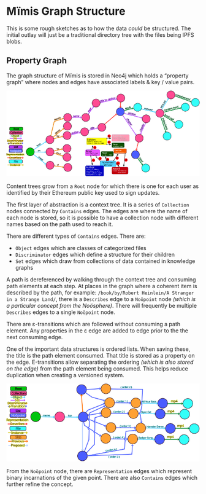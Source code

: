 # Mïmis Graph Structure

This is some rough sketches as to how the data *could* be structured. The initial outlay will just be a traditional directory tree with the files being IPFS blobs.

## Property Graph

The graph structure of Mïmis is stored in Neo4j which holds a “property graph” where nodes and edges have associated labels & key / value pairs.

![Graph Structure](sample%20graph.svg)

Content trees grow from a `Root` node for which there is one for each user as identified by their Ethereum public key used to sign updates.

The first layer of abstraction is a context tree. It is a series of `Collection` nodes connected by `Contains` edges. The edges are where the name of each node is stored, so it is possible to have a collection node with different names based on the path used to reach it.

There are different types of `Contains` edges. There are:
* `Object` edges which are classes of categorized files
* `Discriminator` edges which define a structure for their children
* `Set` edges which draw from collections of data contained in knowledge graphs

A path is dereferenced by walking through the context tree and consuming path elements at each step. At places in the graph where a coherent item is described by the path, for example: `/book/by/Robert Heinlein/A Stranger in a Strange Land/`, there is a `Describes` edge to a `Noöpoint` node *(which is a particular concept from the Noösphere)*. There will frequently be multiple `Describes` edges to a single `Noöpoint` node.

There are ε-transitions which are followed without consuming a path element. Any properties in the ε edge are added to edge prior to the the next consuming edge.

One of the important data structures is ordered lists. When saving these, the title is the path element consumed. That title is stored as a property on the edge. Ε-transitions allow separating the ordering *(which is also stored on the edge)* from the path element being consumed. This helps reduce duplication when creating a versioned system.

![Versioned Graph](versioned%20graph.svg)

From the `Noöpoint` node, there are `Representation` edges which represent binary incarnations of the given point. There are also `Contains` edges which further refine the concept.

